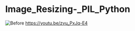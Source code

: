 # Image_Resizing-_PIL_Python
![Before](https://github.com/Bhuvana-Raju-G/Image_Resizing-_PIL_Python/assets/105202669/e3fef0e4-8bcf-4eed-beb8-b7d42bc5597c)
https://youtu.be/zvu_PxJq-E4

